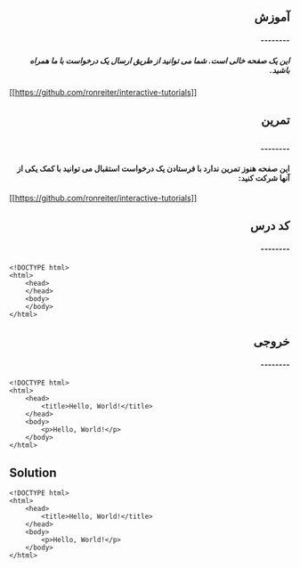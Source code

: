 <h2 dir="rtl"> آموزش </h2>
<h4 dir="rtl"> -------- </h4>

<h5 dir="rtl"> این یک صفحه خالی است. شما می توانید از طریق ارسال یک درخواست با ما همراه باشید. </h5>

[[https://github.com/ronreiter/interactive-tutorials]]

<h2 dir="rtl"> تمرین  <h2>
<h4 dir="rtl"> -------- </h4>

<h4 dir="rtl"> این صفحه هنوز تمرین  ندارد با فرستادن یک درخواست استقبال می توانید با کمک یکی از آنها شرکت کنید: </h4>

[[https://github.com/ronreiter/interactive-tutorials]]

<h2 dir="rtl"> کد درس </h2>
<h4 dir="rtl"> -------- </h4>

    <!DOCTYPE html>
    <html>
        <head>
        </head>
        <body>
        </body>
    </html>
    
<h2 dir="rtl"> خروجی </h2>
<h4 dir="rtl"> -------- </h4>

    <!DOCTYPE html>
    <html>
        <head>
            <title>Hello, World!</title>
        </head>
        <body>
            <p>Hello, World!</p>
        </body>
    </html>

Solution
--------

    <!DOCTYPE html>
    <html>
        <head>
            <title>Hello, World!</title>
        </head>
        <body>
            <p>Hello, World!</p>
        </body>
    </html>
